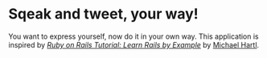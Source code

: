 # Sqeak and tweet, your way!

  You want to express yourself, now do it in your own way. This application is inspired by
  [*Ruby on Rails Tutorial: Learn Rails by Example*](http://railstutorial.org/)
  by [Michael Hartl](http://michaelhartl.com/).